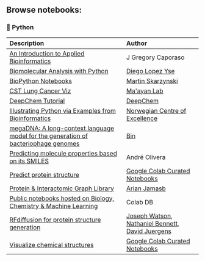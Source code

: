 ## Browse notebooks:

### :snake: Python

| Description  | Author |
| :--- | :--- |
| [An Introduction to Applied Bioinformatics](http://readiab.org/introduction.html) | J Gregory Caporaso
| [Biomolecular Analysis with Python](Molecular%20Analysis%20with%20Python.ipynb)  | [Diego Lopez Yse](https://github.com/dlopezyse)
| [BioPython Notebooks](https://github.com/vkh16/python_course/tree/ac4bbead049201b8533d5c012ef3809b8281c320/13_Biopython/biopython-notebook/notebooks) | [Martin Skarzynski](https://github.com/marskar)
| [CST Lung Cancer Viz](https://github.com/MaayanLab/CST_Lung_Cancer_Viz/tree/master/) | [Ma'ayan Lab](https://labs.icahn.mssm.edu/maayanlab/)
| [DeepChem Tutorial](https://github.com/deepchem/deepchem/tree/master/examples/tutorials) | [DeepChem](https://github.com/deepchem)
| [Illustrating Python via Examples from Bioinformatics](http://hplgit.github.io/bioinf-py/doc/pub/html/index.html) | [Norwegian Centre of Excellence](http://cbc.simula.no/pub/)
| [megaDNA: A long-context language model for the generation of bacteriophage genomes](https://colab.research.google.com/drive/1T7pDY-pL2aJk8mogUKhDu5DpG9r7bjv4?usp=sharing) | [Bin](https://github.com/lingxusb)
| [Predicting molecule properties based on its SMILES](https://www.kaggle.com/code/rmonge/predicting-molecule-properties-based-on-its-smiles) | André Olivera
| [Predict protein structure](https://colab.research.google.com/github/deepmind/alphafold/blob/master/notebooks/AlphaFold.ipynb) | [Google Colab Curated Notebooks](https://colab.google/notebooks/)
| [Protein & Interactomic Graph Library](https://github.com/a-r-j/graphein) | [Arian Jamasb](https://github.com/a-r-j)
| [Public notebooks hosted on Biology, Chemistry & Machine Learning](https://colab-db.github.io/) | Colab DB
| [RFdiffusion for protein structure generation](https://colab.research.google.com/github/sokrypton/ColabDesign/blob/v1.1.1/rf/examples/diffusion.ipynb#scrollTo=tSgCPxIZ1T_A) | [Joseph Watson](https://github.com/joewatchwell), [Nathaniel Bennett](https://github.com/nrbennet), [David Juergens](https://github.com/davidcjuergens)
| [Visualize chemical structures](https://colab.research.google.com/github/vinayak2019/python_quantum_chemistry_introductory/blob/main/Input_structure_for_QC_calculations.ipynb) | [Google Colab Curated Notebooks](https://colab.google/notebooks/)
